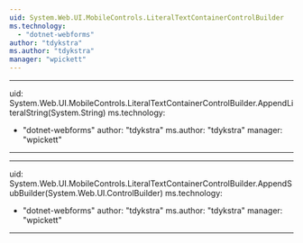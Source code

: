 ```yaml
---
uid: System.Web.UI.MobileControls.LiteralTextContainerControlBuilder
ms.technology: 
  - "dotnet-webforms"
author: "tdykstra"
ms.author: "tdykstra"
manager: "wpickett"
---
```


---
uid: System.Web.UI.MobileControls.LiteralTextContainerControlBuilder.AppendLiteralString(System.String)
ms.technology: 
  - "dotnet-webforms"
author: "tdykstra"
ms.author: "tdykstra"
manager: "wpickett"
---

---
uid: System.Web.UI.MobileControls.LiteralTextContainerControlBuilder.AppendSubBuilder(System.Web.UI.ControlBuilder)
ms.technology: 
  - "dotnet-webforms"
author: "tdykstra"
ms.author: "tdykstra"
manager: "wpickett"
---
